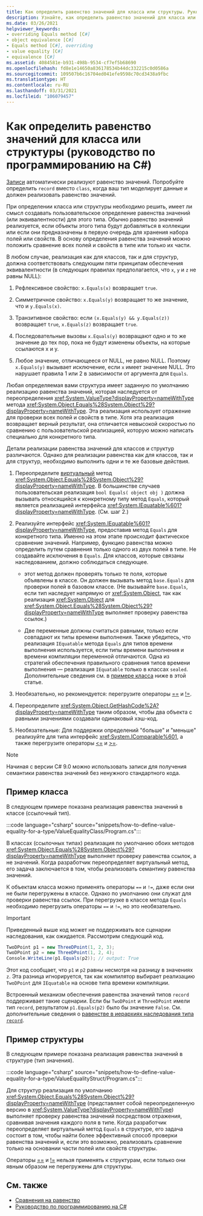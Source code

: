 ```yaml
---
title: Как определить равенство значений для класса или структуры. Руководство по программированию на C#
description: Узнайте, как определить равенство значений для класса или структуры. Изучите примеры кода и другие доступные ресурсы.
ms.date: 03/26/2021
helpviewer_keywords:
- overriding Equals method [C#]
- object equivalence [C#]
- Equals method [C#], overriding
- value equality [C#]
- equivalence [C#]
ms.assetid: 4084581e-b931-498b-9534-cf7ef5b68690
ms.openlocfilehash: fd8e1e14650a836178534b44dc332215c0d0586a
ms.sourcegitcommit: 109507b6c16704ed041efe9598c70cd3438a9fbc
ms.translationtype: HT
ms.contentlocale: ru-RU
ms.lasthandoff: 03/31/2021
ms.locfileid: "106079457"
---
```

# <a name="how-to-define-value-equality-for-a-class-or-struct-c-programming-guide"></a>Как определить равенство значений для класса или структуры (руководство по программированию на C#)

[Записи](../classes-and-structs/records.md) автоматически реализуют равенство значений. Попробуйте определить `record` вместо `class`, когда ваш тип моделирует данные и должен реализовать равенство значений.

При определении класса или структуры необходимо решить, имеет ли смысл создавать пользовательское определение равенства значений (или эквивалентности) для этого типа. Обычно равенство значений реализуется, если объекты этого типа будут добавляться в коллекции или если они предназначены в первую очередь для хранения набора полей или свойств. В основу определения равенства значений можно положить сравнение всех полей и свойств в типе или только их части.

В любом случае, реализация как для классов, так и для структур, должна соответствовать следующим пяти принципам обеспечения эквивалентности (в следующих правилах предполагается, что `x`, `y` и `z` не равны NULL):  
  
1. Рефлексивное свойство: `x.Equals(x)` возвращает `true`.
  
2. Симметричное свойство: `x.Equals(y)` возвращает то же значение, что и `y.Equals(x)`.
  
3. Транзитивное свойство: если `(x.Equals(y) && y.Equals(z))` возвращает `true`, `x.Equals(z)` возвращает `true`.
  
4. Последовательные вызовы `x.Equals(y)` возвращают одно и то же значение до тех пор, пока не будут изменены объекты, на которые ссылаются x и y.  
  
5. Любое значение, отличающееся от NULL, не равно NULL. Поэтому `x.Equals(y)` вызывает исключение, если `x` имеет значение NULL. Это нарушает правила 1 или 2 в зависимости от аргумента для `Equals`.

Любая определяемая вами структура имеет заданную по умолчанию реализацию равенства значений, которая наследуется от переопределения <xref:System.ValueType?displayProperty=nameWithType> метода <xref:System.Object.Equals%28System.Object%29?displayProperty=nameWithType>. Эта реализация использует отражение для проверки всех полей и свойств в типе. Хотя эта реализация возвращает верный результат, она отличается невысокой скоростью по сравнению с пользовательской реализацией, которую можно написать специально для конкретного типа.  
  
Детали реализации равенства значений для классов и структур различаются. Однако для реализации равенства как для классов, так и для структур, необходимо выполнить одни и те же базовые действия.  
  
1. Переопределите [виртуальный](../../language-reference/keywords/virtual.md) метод <xref:System.Object.Equals%28System.Object%29?displayProperty=nameWithType>. В большинстве случаев пользовательская реализация `bool Equals( object obj )` должна вызывать относящийся к конкретному типу метод `Equals`, который является реализацией интерфейса <xref:System.IEquatable%601?displayProperty=nameWithType>. (См. шаг 2.)  
  
2. Реализуйте интерфейс <xref:System.IEquatable%601?displayProperty=nameWithType>, предоставив метод `Equals` для конкретного типа. Именно на этом этапе происходит фактическое сравнение значений. Например, функцию равенства можно определить путем сравнения только одного из двух полей в типе. Не создавайте исключения в `Equals`. Для классов, которые связаны наследованием, должно соблюдаться следующее.

   * этот метод должен проверять только те поля, которые объявлены в классе. Он должен вызывать метод `base.Equals` для проверки полей в базовом классе. (Не вызывайте `base.Equals`, если тип наследует напрямую от <xref:System.Object>, так как реализация <xref:System.Object> для <xref:System.Object.Equals%28System.Object%29?displayProperty=nameWithType> выполняет проверку равенства ссылок.)

   * Две переменные должны считаться равными, только если совпадают их типы времени выполнения. Также убедитесь, что реализация `IEquatable` метода `Equals` для типов времени выполнения используется, если типы времени выполнения и времени компиляции переменной отличаются. Одна из стратегий обеспечения правильного сравнения типов времени выполнения — реализация `IEquatable` только в классах `sealed`. Дополнительные сведения см. в [примере класса](#class-example) ниже в этой статье.
  
3. Необязательно, но рекомендуется: перегрузите операторы [==](../../language-reference/operators/equality-operators.md#equality-operator-) и [!=](../../language-reference/operators/equality-operators.md#inequality-operator-).  
  
4. Переопределите <xref:System.Object.GetHashCode%2A?displayProperty=nameWithType> таким образом, чтобы два объекта с равными значениями создавали одинаковый хэш-код.  
  
5. Необязательные: Для поддержки определений "больше" и "меньше" реализуйте для типа интерфейс <xref:System.IComparable%601>, а также перегрузите операторы [<=](../../language-reference/operators/comparison-operators.md#less-than-or-equal-operator-) и [>=](../../language-reference/operators/comparison-operators.md#greater-than-or-equal-operator-).  

> [!NOTE]
> Начиная с версии C# 9.0 можно использовать записи для получения семантики равенства значений без ненужного стандартного кода.

## <a name="class-example"></a>Пример класса

В следующем примере показана реализация равенства значений в классе (ссылочный тип).

:::code language="csharp" source="snippets/how-to-define-value-equality-for-a-type/ValueEqualityClass/Program.cs":::

В классах (ссылочных типах) реализация по умолчанию обоих методов <xref:System.Object.Equals%28System.Object%29?displayProperty=nameWithType> выполняет проверку равенства ссылок, а не значений. Когда разработчик переопределяет виртуальный метод, его задача заключается в том, чтобы реализовать семантику равенства значений.

К объектам класса можно применять операторы `==` и `!=`, даже если они не были перегружены в классе. Однако по умолчанию они служат для проверки равенства ссылок. При перегрузке в классе метода `Equals` необходимо перегрузить операторы `==` и `!=`, но это необязательно.

> [!IMPORTANT]
> Приведенный выше код может не поддерживать все сценарии наследования, как ожидается. Рассмотрим следующий код.
>
> ```csharp
> TwoDPoint p1 = new ThreeDPoint(1, 2, 3);
> TwoDPoint p2 = new ThreeDPoint(1, 2, 4);
> Console.WriteLine(p1.Equals(p2)); // output: True
> ```
>
> Этот код сообщает, что `p1` и `p2` равны несмотря на разницу в значениях `z`. Эта разница игнорируется, так как компилятор выбирает реализацию `TwoDPoint` для `IEquatable` на основе типа времени компиляции.
>
> Встроенный механизм обеспечения равенства значений типов `record` поддерживает такие сценарии. Если бы `TwoDPoint` и `ThreeDPoint` имели тип `record`, результатом `p1.Equals(p2)` было бы значение `False`. См. дополнительные сведения о [равенстве в иерархиях наследования типа `record`](../../language-reference/builtin-types/record.md#equality-in-inheritance-hierarchies).

## <a name="struct-example"></a>Пример структуры

В следующем примере показана реализация равенства значений в структуре (тип значения).

:::code language="csharp" source="snippets/how-to-define-value-equality-for-a-type/ValueEqualityStruct/Program.cs":::
  
Для структур реализация по умолчанию <xref:System.Object.Equals%28System.Object%29?displayProperty=nameWithType> (представляет собой переопределенную версию в <xref:System.ValueType?displayProperty=nameWithType>) выполняет проверку равенства значений посредством отражения, сравнивая значения каждого поля в типе. Когда разработчик переопределяет виртуальный метод `Equals` в структуре, его задача состоит в том, чтобы найти более эффективный способ проверки равенства значений и, если это возможно, реализовать сравнение только на основании части полей или свойств структуры.
  
Операторы [==](../../language-reference/operators/equality-operators.md#equality-operator-) и [!=](../../language-reference/operators/equality-operators.md#inequality-operator-) нельзя применять к структурам, если только они явным образом не перегружены для структуры.

## <a name="see-also"></a>См. также

- [Сравнения на равенство](equality-comparisons.md)
- [Руководство по программированию на C#](../index.md)
